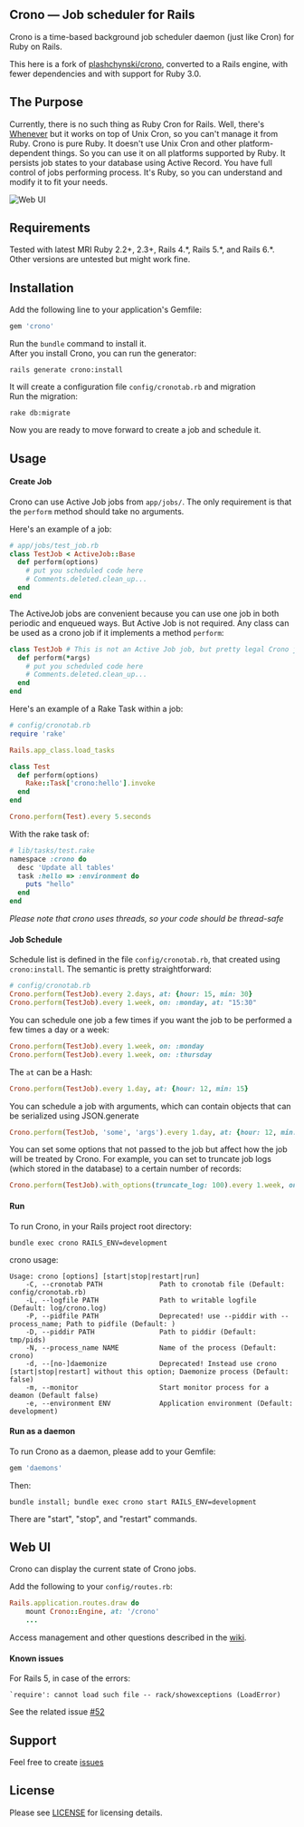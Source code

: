Crono — Job scheduler for Rails
------------------------

Crono is a time-based background job scheduler daemon (just like Cron) for Ruby on Rails.

This here is a fork of [plashchynski/crono](https://github.com/plashchynski/crono), converted to a Rails engine, with fewer dependencies and with support for Ruby 3.0.


## The Purpose

Currently, there is no such thing as Ruby Cron for Rails. Well, there's [Whenever](https://github.com/javan/whenever) but it works on top of Unix Cron, so you can't manage it from Ruby. Crono is pure Ruby. It doesn't use Unix Cron and other platform-dependent things. So you can use it on all platforms supported by Ruby. It persists job states to your database using Active Record. You have full control of jobs performing process. It's Ruby, so you can understand and modify it to fit your needs.

![Web UI](https://raw.githubusercontent.com/cseelus/crono/main/examples/crono_web_ui.png)


## Requirements

Tested with latest MRI Ruby 2.2+, 2.3+, Rails 4.\*, Rails 5.\*, and Rails 6.\*.
Other versions are untested but might work fine.


## Installation

Add the following line to your application's Gemfile:

```ruby
gem 'crono'
```

Run the `bundle` command to install it.  
After you install Crono, you can run the generator:

    rails generate crono:install

It will create a configuration file `config/cronotab.rb` and migration  
Run the migration:

    rake db:migrate

Now you are ready to move forward to create a job and schedule it.


## Usage

#### Create Job

Crono can use Active Job jobs from `app/jobs/`. The only requirement is that the `perform` method should take no arguments.

Here's an example of a job:

```ruby
# app/jobs/test_job.rb
class TestJob < ActiveJob::Base
  def perform(options)
    # put you scheduled code here
    # Comments.deleted.clean_up...
  end
end
```

The ActiveJob jobs are convenient because you can use one job in both periodic and enqueued ways. But Active Job is not required. Any class can be used as a crono job if it implements a method `perform`:

```ruby
class TestJob # This is not an Active Job job, but pretty legal Crono job.
  def perform(*args)
    # put you scheduled code here
    # Comments.deleted.clean_up...
  end
end
```

Here's an example of a Rake Task within a job:

```ruby
# config/cronotab.rb
require 'rake'

Rails.app_class.load_tasks

class Test
  def perform(options)
    Rake::Task['crono:hello'].invoke
  end
end

Crono.perform(Test).every 5.seconds
```
With the rake task of:
```Ruby
# lib/tasks/test.rake
namespace :crono do
  desc 'Update all tables'
  task :hello => :environment do
    puts "hello"
  end
end
```

_Please note that crono uses threads, so your code should be thread-safe_

#### Job Schedule

Schedule list is defined in the file `config/cronotab.rb`, that created using `crono:install`. The semantic is pretty straightforward:

```ruby
# config/cronotab.rb
Crono.perform(TestJob).every 2.days, at: {hour: 15, min: 30}
Crono.perform(TestJob).every 1.week, on: :monday, at: "15:30"
```

You can schedule one job a few times if you want the job to be performed a few times a day or a week:

```ruby
Crono.perform(TestJob).every 1.week, on: :monday
Crono.perform(TestJob).every 1.week, on: :thursday
```

The `at` can be a Hash:

```ruby
Crono.perform(TestJob).every 1.day, at: {hour: 12, min: 15}
```

You can schedule a job with arguments, which can contain objects that can be
serialized using JSON.generate

```ruby
Crono.perform(TestJob, 'some', 'args').every 1.day, at: {hour: 12, min: 15}
```

You can set some options that not passed to the job but affect how the job will be treated by Crono. For example, you can set to truncate job logs (which stored in the database) to a certain number of records:

```ruby
Crono.perform(TestJob).with_options(truncate_log: 100).every 1.week, on: :monday
```

#### Run

To run Crono, in your Rails project root directory:

    bundle exec crono RAILS_ENV=development

crono usage:
```
Usage: crono [options] [start|stop|restart|run]
    -C, --cronotab PATH              Path to cronotab file (Default: config/cronotab.rb)
    -L, --logfile PATH               Path to writable logfile (Default: log/crono.log)
    -P, --pidfile PATH               Deprecated! use --piddir with --process_name; Path to pidfile (Default: )
    -D, --piddir PATH                Path to piddir (Default: tmp/pids)
    -N, --process_name NAME          Name of the process (Default: crono)
    -d, --[no-]daemonize             Deprecated! Instead use crono [start|stop|restart] without this option; Daemonize process (Default: false)
    -m, --monitor                    Start monitor process for a deamon (Default false)
    -e, --environment ENV            Application environment (Default: development)
```

#### Run as a daemon

To run Crono as a daemon, please add to your Gemfile:

```ruby
gem 'daemons'
```

Then:

    bundle install; bundle exec crono start RAILS_ENV=development

There are "start", "stop", and "restart" commands.

## Web UI

Crono can display the current state of Crono jobs.  

Add the following to your `config/routes.rb`:

```ruby
Rails.application.routes.draw do
    mount Crono::Engine, at: '/crono'
    ...
```

Access management and other questions described in the [wiki](https://github.com/plashchynski/crono/wiki/Web-UI).

#### Known issues

For Rails 5, in case of the errors:
```
`require': cannot load such file -- rack/showexceptions (LoadError)
```
See the related issue [#52](https://github.com/plashchynski/crono/issues/52)


## Support

Feel free to create [issues](https://github.com/cseelus/crono/issues)


## License

Please see [LICENSE](https://github.com/cseelus/crono/blob/master/LICENSE) for licensing details.
